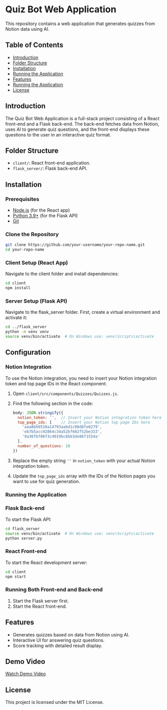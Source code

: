 # Quiz Bot Web Application

This repository contains a web application that generates quizzes from Notion data using AI.

## Table of Contents

- [Introduction](#introduction)
- [Folder Structure](#folder-structure)
- [Installation](#installation)
- [Running the Application](#running-the-application)
- [Features](#features)
- [Running the Application](#running-the-application)
- [License](#license)

## Introduction

The Quiz Bot Web Application is a full-stack project consisting of a React front-end and a Flask back-end. The back-end fetches data from Notion, uses AI to generate quiz questions, and the front-end displays these questions to the user in an interactive quiz format.

## Folder Structure

- `client/`: React front-end application.
- `flask_server/`: Flask back-end API.

## Installation

### Prerequisites

- [Node.js](https://nodejs.org/) (for the React app)
- [Python 3.9+](https://www.python.org/downloads/) (for the Flask API)
- [Git](https://git-scm.com/)

### Clone the Repository

```bash
git clone https://github.com/your-username/your-repo-name.git
cd your-repo-name
```

### Client Setup (React App)

Navigate to the client folder and install dependencies:

```bash
cd client
npm install
```

### Server Setup (Flask API)

Navigate to the flask_server folder. First, create a virtual environment and activate it:

```bash
cd ../flask_server
python -m venv venv
source venv/bin/activate  # On Windows use: venv\Scripts\activate
```

## Configuration

### Notion Integration

To use the Notion integration, you need to insert your Notion integration token and top page IDs in the React component.

1. Open `client/src/components/Quizzes/Quizzes.js`.
2. Find the following section in the code:

    ```javascript
    body: JSON.stringify({
      notion_token: '',  // Insert your Notion integration token here
      top_page_ids: [    // Insert your Notion top page IDs here
        'aaa8bb9510a14793aabd1c98d8fe8279',
        'eb7b5acc92864c34a52bf602f52be333',
        '9a36fbf06f3c4019bc6bb3de86f1554a'
      ],
      number_of_questions: 10
    })
    ```

3. Replace the empty string `''` in `notion_token` with your actual Notion integration token.
4. Update the `top_page_ids` array with the IDs of the Notion pages you want to use for quiz generation.

### Running the Application

### Flask Back-end

To start the Flask API:

```bash
cd flask_server
source venv/bin/activate  # On Windows use: venv\Scripts\activate
python server.py
```

### React Front-end

To start the React development server:

```bash
cd client
npm start
```

### Running Both Front-end and Back-end

1. Start the Flask server first.
2. Start the React front-end.

## Features

- Generates quizzes based on data from Notion using AI.
- Interactive UI for answering quiz questions.
- Score tracking with detailed result display.

## Demo Video

[Watch Demo Video](#)

## License

This project is licensed under the MIT License.
